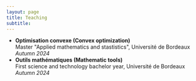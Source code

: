 ```yaml
---
layout: page
title: Teaching
subtitle: 
---
```

- **Optimisation convexe (Convex optimization)**\
Master "Applied mathematics and stastistics", Université de Bordeaux\
*Autumn 2024*
- **Outils mathématiques (Mathematic tools)**\
First science and technology bachelor year, Université de Bordeaux\
*Autumn 2024*
